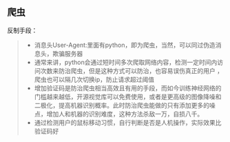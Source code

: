## 爬虫

反制手段：

> - 消息头User-Agent:里面有python，即为爬虫，当然，可以同过伪造消息头，欺骗服务器
> - 通常来讲，python会通过短时间多次爬取网络内容，检测一定时间内访问次数来防治爬虫，但是这种方式可以防治，也容易误伤真正的用户 ，爬虫也可以隔几次切换ip，防止请求超过阈值
> - 增加验证码是防治爬虫相当高效且有用的手段，而如今训练神经网络的门槛越来越低，开源视觉库可以免费使用，或者是更高级的图像降噪和二极化，提高机器识别概率。此时防治爬虫能做的只有添加更多的噪点，增加人和机器的识别难度，这种方法杀敌一万，自损八千。
> - 通过检测用户的鼠标移动习惯，自行判断是否是人机操作，实际效果比验证码好